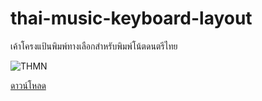 # thai-music-keyboard-layout
เค้าโครงแป้นพิมพ์ทางเลือกสำหรับพิมพ์โน้ตดนตรีไทย

![THMN](https://user-images.githubusercontent.com/19245866/150147527-88ba63b6-570f-44a4-ab9a-c160256d9f1a.jpg)

[ดาวน์โหลด](https://github.com/warut92/thai-music-keyboard-layout/releases)
